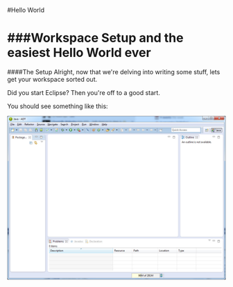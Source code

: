 #Hello World

###Workspace Setup and the easiest Hello World ever
=================================================

####The Setup
Alright, now that we're delving into writing some stuff, lets get your workspace sorted out.

Did you start Eclipse? Then you're off to a good start.

You should see something like this: 


![](Images/1.jpg?raw=true)

